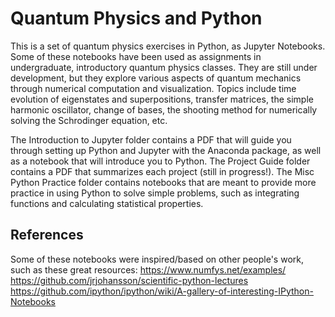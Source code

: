 # Quantum Physics and Python
This is a set of quantum physics exercises in Python, as Jupyter Notebooks.  Some of these notebooks have been used as assignments in undergraduate, introductory quantum physics classes.  They are still under development, but they explore various aspects of quantum mechanics through numerical computation and visualization.  Topics include time evolution of eigenstates and superpositions, transfer matrices, the simple harmonic oscillator, change of bases, the shooting method for numerically solving the Schrodinger equation, etc.

The Introduction to Jupyter folder contains a PDF that will guide you through setting up Python and Jupyter with the Anaconda package, as well as a notebook that will introduce you to Python.  The Project Guide folder contains a PDF that summarizes each project (still in progress!). The Misc Python Practice folder contains notebooks that are meant to provide more practice in using Python to solve simple problems, such as integrating functions and calculating statistical properties.

## References
Some of these notebooks were inspired/based on other people's work, such as these great resources:
https://www.numfys.net/examples/
https://github.com/jrjohansson/scientific-python-lectures
https://github.com/ipython/ipython/wiki/A-gallery-of-interesting-IPython-Notebooks

